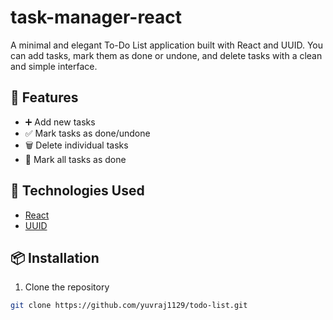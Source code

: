 # task-manager-react

A minimal and elegant To-Do List application built with React and UUID. You can add tasks, mark them as done or undone, and delete tasks with a clean and simple interface.

## 🔧 Features

- ➕ Add new tasks
- ✅ Mark tasks as done/undone
- 🗑️ Delete individual tasks
- 📌 Mark all tasks as done

## 🚀 Technologies Used

- [React](https://reactjs.org/)
- [UUID](https://www.npmjs.com/package/uuid)

## 📦 Installation

1. Clone the repository

```bash
git clone https://github.com/yuvraj1129/todo-list.git

```
